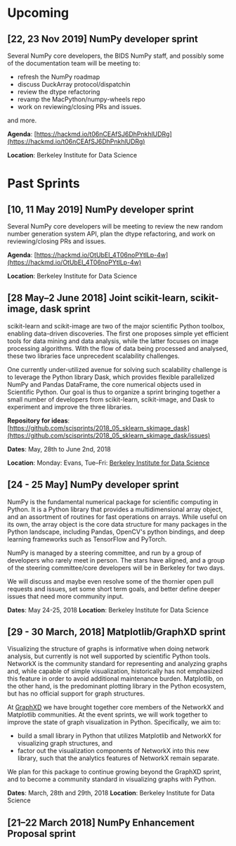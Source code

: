# Upcoming

## [22, 23 Nov 2019] NumPy developer sprint

Several NumPy core developers, the BIDS NumPy staff, and possibly some of the
documentation team will be meeting to:
- refresh the NumPy roadmap
- discuss DuckArray protocol/dispatchin
- review the dtype refactoring
- revamp the MacPython/numpy-wheels repo
- work on reviewing/closing PRs and issues.

and more.

**Agenda**: [https://hackmd.io/t06nCEAfSJ6DhPnkhlUDRg](https://hackmd.io/t06nCEAfSJ6DhPnkhlUDRg)

**Location**: Berkeley Institute for Data Science

# Past Sprints

## [10, 11 May 2019] NumPy developer sprint

Several NumPy core developers will be meeting to review the new random
number generation system API, plan the dtype refactoring, and work on
reviewing/closing PRs and issues.

**Agenda**: [https://hackmd.io/OtUbEI_4T06noPYtlLp-4w](https://hackmd.io/OtUbEI_4T06noPYtlLp-4w)

**Location**: Berkeley Institute for Data Science

## [28 May–2 June 2018] Joint scikit-learn, scikit-image, dask sprint

scikit-learn and scikit-image are two of the major scientific Python toolbox,
enabling data-driven discoveries. The first one proposes simple yet efficient
tools for data mining and data analysis, while the latter focuses on image
processing algorithms. With the flow of data being processed and analysed,
these two libraries face unprecedent scalability challenges.

One currently under-utilized avenue for solving such scalability challenge is
to leverage the Python library Dask, which provides flexible parallelized
NumPy and Pandas DataFrame, the core numerical objects used in Scientific
Python. Our goal is thus to organize a sprint bringing together a small number
of developers from scikit-learn, scikit-image, and Dask to experiment and
improve the three libraries.

**Repository for ideas**: [https://github.com/scisprints/2018_05_sklearn_skimage_dask](https://github.com/scisprints/2018_05_sklearn_skimage_dask/issues)

**Dates**: May, 28th to June 2nd, 2018

**Location**: Monday: Evans, Tue–Fri: [Berkeley Institute for Data
Science](bids.html)

## [24 - 25 May] NumPy developer sprint

NumPy is the fundamental numerical package for scientific computing in Python.
It is a Python library that provides a multidimensional array object, and an
assortment of routines for fast operations on arrays. While useful on its own,
the array object is the core data structure for many packages in the Python
landscape, including Pandas, OpenCV's python bindings, and deep learning
frameworks such as TensorFlow and PyTorch.

NumPy is managed by a steering committee, and run by a group of developers who
rarely meet in person. The stars have aligned, and a group of the steering
committee/core developers will be in Berkeley for two days.

We will discuss and maybe even resolve some of the thornier open pull requests
and issues, set some short term goals, and better define deeper issues that
need more community input.

**Dates**: May 24-25, 2018 
**Location**: Berkeley Institute for Data Science

## [29 - 30 March, 2018] Matplotlib/GraphXD sprint

Visualizing the structure of graphs is informative when doing network
analysis, but currently is not well supported by scientific Python
tools. NetworkX is the community standard for representing and
analyzing graphs and, while capable of simple visualization,
historically has not emphasized this feature in order to avoid
additional maintenance burden.  Matplotlib, on the other hand, is the
predominant plotting library in the Python ecosystem, but has no
official support for graph structures.

At [GraphXD](https://graphxd.github.io/workshop/2018.html>)
we have brought together core members of the NetworkX and
Matplotlib communities. At the event sprints, we will work together to
improve the state of graph visualization in Python. Specifically, we
aim to:

* build a small library in Python that utilizes Matplotlib and
  NetworkX for visualizing graph structures, and
* factor out the visualization components of NetworkX into this new
  library, such that the analytics features of NetworkX remain
  separate.

We plan for this package to continue growing beyond the GraphXD sprint, and to
become a community standard in visualizing graphs with Python.

**Dates**: March, 28th and 29th, 2018
**Location**: Berkeley Institute for Data Science


## [21–22 March 2018] NumPy Enhancement Proposal sprint
